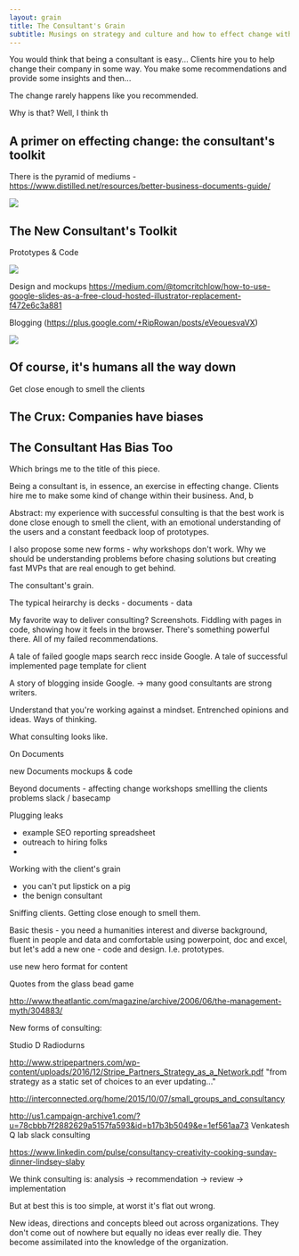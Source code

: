 ```yaml
---
layout: grain
title: The Consultant's Grain
subtitle: Musings on strategy and culture and how to effect change within organizations
---
```


You would think that being a consultant is easy... Clients hire you to help change their company in some way. You make some recommendations and provide some insights and then...

The change rarely happens like you recommended.

Why is that? Well, I think th

## A primer on effecting change: the consultant's toolkit

There is the pyramid of mediums - https://www.distilled.net/resources/better-business-documents-guide/

![](/images/grain/grain_screenshots_traditional.png)

## The New Consultant's Toolkit

Prototypes & Code

![](/images/grain/grain_screenshots_new.png)

Design and mockups
https://medium.com/@tomcritchlow/how-to-use-google-slides-as-a-free-cloud-hosted-illustrator-replacement-f472e6c3a881

Blogging (https://plus.google.com/+RipRowan/posts/eVeouesvaVX)

![](/images/grain/slack_post.png)

## Of course, it's humans all the way down

Get close enough to smell the clients

## The Crux: Companies have biases



## The Consultant Has Bias Too

Which brings me to the title of this piece.

Being a consultant is, in essence, an exercise in effecting change. Clients hire me to make some kind of change within their business. And, b

Abstract: my experience with successful consulting is that the best work is done close enough to smell the client, with an emotional understanding of the users and a constant feedback loop of prototypes.

I also propose some new forms - why workshops don't work. Why we should be understanding problems before chasing solutions but creating fast MVPs that are real enough to get behind.

The consultant's grain.

The typical heirarchy is decks - documents - data

My favorite way to deliver consulting? Screenshots. Fiddling with pages in code, showing how it feels in the browser. There's something powerful there. All of my failed recommendations.

A tale of failed google maps search recc inside Google.
A tale of successful implemented page template for client

A story of blogging inside Google. -> many good consultants are strong writers.

Understand that you're working against a mindset. Entrenched opinions and ideas. Ways of thinking.

What consulting looks like.

On Documents

new Documents
mockups & code

Beyond documents - affecting change
workshops
smellling the clients problems
slack / basecamp

Plugging leaks
 - example SEO reporting spreadsheet
 - outreach to hiring folks
 - 

Working with the client's grain
- you can't put lipstick on a pig
- the benign consultant

Sniffing clients. Getting close enough to smell them.

Basic thesis - you need a humanities interest and diverse background, fluent in people and data and comfortable using powerpoint, doc and excel, but let's add a new one - code and design. I.e. prototypes.

use new hero format for content

Quotes from the glass bead game

http://www.theatlantic.com/magazine/archive/2006/06/the-management-myth/304883/

New forms of consulting:

Studio D Radiodurns

http://www.stripepartners.com/wp-content/uploads/2016/12/Stripe_Partners_Strategy_as_a_Network.pdf
"from strategy as a static set of choices to an ever updating..."

http://interconnected.org/home/2015/10/07/small_groups_and_consultancy

http://us1.campaign-archive1.com/?u=78cbbb7f2882629a5157fa593&id=b17b3b5049&e=1ef561aa73
Venkatesh Q lab slack consulting

https://www.linkedin.com/pulse/consultancy-creativity-cooking-sunday-dinner-lindsey-slaby

We think consulting is:
analysis -> recommendation -> review -> implementation

But at best this is too simple, at worst it's flat out wrong.

New ideas, directions and concepts bleed out across organizations. They don't come out of nowhere but equally no ideas ever really die. They become assimilated into the knowledge of the organization.

